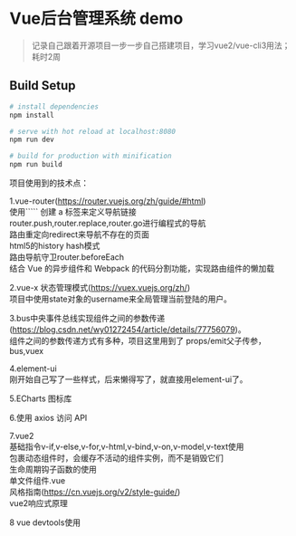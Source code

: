 # Vue后台管理系统 demo

>记录自己跟着开源项目一步一步自己搭建项目，学习vue2/vue-cli3用法；耗时2周  

## Build Setup

``` bash
# install dependencies
npm install

# serve with hot reload at localhost:8080
npm run dev

# build for production with minification
npm run build
```

项目使用到的技术点：

1.vue-router(https://router.vuejs.org/zh/guide/#html)  
使用```<router-link to>`` 创建 a 标签来定义导航链接  
router.push,router.replace,router.go进行编程式的导航  
路由重定向redirect来导航不存在的页面  
html5的history hash模式  
路由导航守卫router.beforeEach  
结合 Vue 的异步组件和 Webpack 的代码分割功能，实现路由组件的懒加载  
  
2.vue-x 状态管理模式(https://vuex.vuejs.org/zh/)  
项目中使用state对象的username来全局管理当前登陆的用户。  
  
3.bus中央事件总线实现组件之间的参数传递(https://blog.csdn.net/wy01272454/article/details/77756079)。  
组件之间的参数传递方式有多种，项目这里用到了 props/emit父子传参，bus,vuex  
  
4.element-ui  
刚开始自己写了一些样式，后来懒得写了，就直接用element-ui了。  
  
5.ECharts 图标库  
  
6.使用 axios 访问 API
  
7.vue2  
基础指令v-if,v-else,v-for,v-html,v-bind,v-on,v-model,v-text使用  
<keep-alive :include="['a', 'b']"> 包裹动态组件时，会缓存不活动的组件实例，而不是销毁它们  
生命周期钩子函数的使用  
单文件组件.vue   
风格指南(https://cn.vuejs.org/v2/style-guide/)  
vue2响应式原理  
  
8 vue devtools使用  

